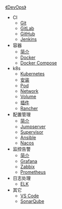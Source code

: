 [《DevOps》](index.md)

- CI
  - [Git](CI/Git.md)
  - [GitLab](CI/GitLab.md)
  - [GitHub](CI/GitHub.md)
  - [Jenkins](CI/Jenkins.md)
- 容器
  - [简介](容器/简介.md)
  - [Docker](容器/Docker.md)
  - [Docker Compose](容器/Docker-Compose.md)
- k8s
  - [Kubernetes](k8s/Kubernetes.md)
  - [安装](k8s/安装.md)
  - [Pod](k8s/Pod.md)
  - [Network](k8s/Network.md)
  - [Volume](k8s/Volume.md)
  - [插件](k8s/插件.md)
  - [Rancher](k8s/Rancher.md)
- 配置管理
  - [简介](配置管理/简介.md)
  - [Jumpserver](配置管理/Jumpserver.md)
  - [Supervisor](监控告警/Supervisor.md)
  - [Ansible](配置管理/Ansible.md)
  - [Nacos](配置管理/Nacos.md)
- 监控告警
  - [简介](监控告警/简介.md)
  - [Grafana](监控告警/Grafana.md)
  - [Zabbix](监控告警/Zabbix.md)
  - [Prometheus](监控告警/Prometheus.md)
- 日志处理
  - [ELK](日志处理/ELK.md)
- 其它
  - [VS Code](其它/VSCode.md)
  - [SonarQube](其它/SonarQube.md)
